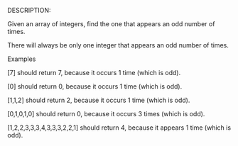 DESCRIPTION:

Given an array of integers, find the one that appears an odd number of times.

There will always be only one integer that appears an odd number of times.

Examples

[7] should return 7, because it occurs 1 time (which is odd).

[0] should return 0, because it occurs 1 time (which is odd).

[1,1,2] should return 2, because it occurs 1 time (which is odd).

[0,1,0,1,0] should return 0, because it occurs 3 times (which is odd).

[1,2,2,3,3,3,4,3,3,3,2,2,1] should return 4, because it appears 1 time (which is odd).
